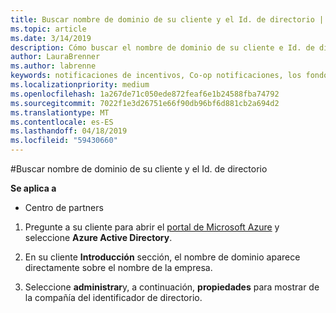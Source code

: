 ```yaml
---
title: Buscar nombre de dominio de su cliente y el Id. de directorio | Centro de partners
ms.topic: article
ms.date: 3/14/2019
description: Cómo buscar el nombre de dominio de su cliente e Id. de directorio al enviar una notificación
author: LauraBrenner
ms.author: labrenne
keywords: notificaciones de incentivos, Co-op notificaciones, los fondos de cooperación, OSA, ISV, asociación de ingresos, el nombre de dominio, Id. de directorio
ms.localizationpriority: medium
ms.openlocfilehash: 1a267de71c050ede872feaf6e1b24588fba74792
ms.sourcegitcommit: 7022f1e3d26751e66f90db96bf6d881cb2a694d2
ms.translationtype: MT
ms.contentlocale: es-ES
ms.lasthandoff: 04/18/2019
ms.locfileid: "59430660"
---
```

#<a name="find-your-customers-domain-name-and-directory-id"></a>Buscar nombre de dominio de su cliente y el Id. de directorio

**Se aplica a**

-  Centro de partners

1.  Pregunte a su cliente para abrir el [portal de Microsoft Azure](https://ms.portal.azure.com/#home) y seleccione **Azure Active Directory**. 

2.  En su cliente **Introducción** sección, el nombre de dominio aparece directamente sobre el nombre de la empresa.  

3.  Seleccione **administrar**y, a continuación, **propiedades** para mostrar de la compañía del identificador de directorio.
